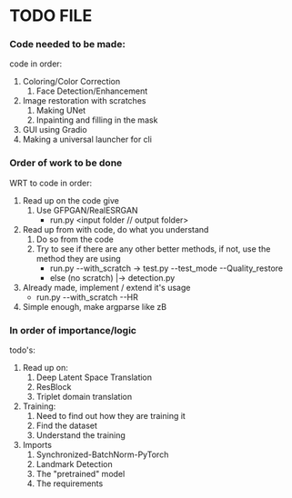 # TODO FILE

</hr>

### Code needed to be made:

code in order:

1. Coloring/Color Correction
   1. Face Detection/Enhancement
2. Image restoration with scratches
   1. Making UNet
   2. Inpainting and filling in the mask
3. GUI using Gradio
4. Making a universal launcher for cli

</hr>

### Order of work to be done

WRT to code in order:

1. Read up on the code give
   1. Use GFPGAN/RealESRGAN
      - run.py <input folder // output folder>
2. Read up from with code, do what you understand
   1. Do so from the code
   2. Try to see if there are any other better methods, if not, use the method they are using
      - run.py --with_scratch -> test.py --test_mode --Quality_restore
      - else (no scratch) |-> detection.py
3. Already made, implement / extend it's usage
   - run.py --with_scratch --HR
4. Simple enough, make argparse like zB

</hr>

### In order of importance/logic

todo's:

1. Read up on:
   1. Deep Latent Space Translation
   2. ResBlock
   3. Triplet domain translation
2. Training:
   1. Need to find out how they are training it
   2. Find the dataset
   3. Understand the training
3. Imports
   1. Synchronized-BatchNorm-PyTorch
   2. Landmark Detection
   3. The "pretrained" model
   4. The requirements
